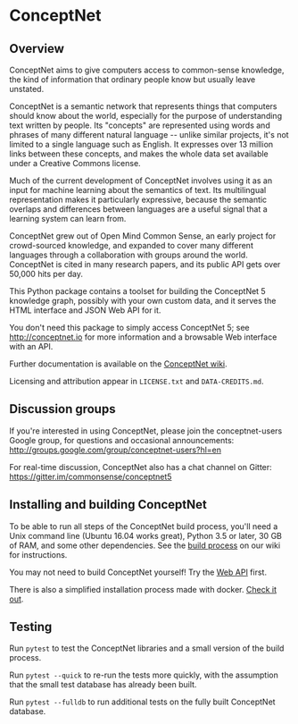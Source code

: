 # ConceptNet


## Overview

ConceptNet aims to give computers access to common-sense knowledge, the kind of
information that ordinary people know but usually leave unstated.

ConceptNet is a semantic network that represents things that computers
should know about the world, especially for the purpose of
understanding text written by people. Its "concepts" are represented
using words and phrases of many different natural language -- unlike
similar projects, it's not limited to a single language such as
English. It expresses over 13 million links between these concepts,
and makes the whole data set available under a Creative Commons
license.

Much of the current development of ConceptNet involves using it as an
input for machine learning about the semantics of text. Its
multilingual representation makes it particularly expressive, because
the semantic overlaps and differences between languages are a useful
signal that a learning system can learn from.

ConceptNet grew out of Open Mind Common Sense, an early project for
crowd-sourced knowledge, and expanded to cover many different
languages through a collaboration with groups around the
world. ConceptNet is cited in many research papers, and its public API
gets over 50,000 hits per day.


This Python package contains a toolset for building the ConceptNet 5
knowledge graph, possibly with your own custom data, and it serves the
HTML interface and JSON Web API for it.

You don't need this package to simply access ConceptNet 5; see
http://conceptnet.io for more information and a browsable Web
interface with an API.

Further documentation is available on the [ConceptNet wiki][].

Licensing and attribution appear in `LICENSE.txt` and
`DATA-CREDITS.md`.


## Discussion groups

If you're interested in using ConceptNet, please join the
conceptnet-users Google group, for questions and occasional
announcements: http://groups.google.com/group/conceptnet-users?hl=en

For real-time discussion, ConceptNet also has a chat channel on
Gitter: https://gitter.im/commonsense/conceptnet5


## Installing and building ConceptNet

To be able to run all steps of the ConceptNet build process, you'll
need a Unix command line (Ubuntu 16.04 works great), Python 3.5 or
later, 30 GB of RAM, and some other dependencies. See the [build
process][] on our wiki for instructions.

You may not need to build ConceptNet yourself! Try the [Web API][]
first.

There is also a simplified installation process made with docker. [Check it out][].

[build process]: https://github.com/commonsense/conceptnet5/wiki/Build-process
[Web API]: https://github.com/commonsense/conceptnet5/wiki/API
[ConceptNet wiki]: https://github.com/commonsense/conceptnet5/wiki
[Check it out]: https://github.com/tae898/conceptnet5


## Testing

Run `pytest` to test the ConceptNet libraries and a small version of
the build process.

Run `pytest --quick` to re-run the tests more quickly, with the
assumption that the small test database has already been built.

Run `pytest --fulldb` to run additional tests on the fully built
ConceptNet database.
